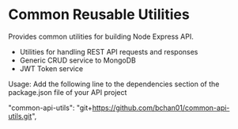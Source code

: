 # Common Reusable Utilities #

Provides common utilities for building Node Express API.

* Utilities for handling REST API requests and responses
* Generic CRUD service to MongoDB
* JWT Token service

Usage: Add the following line to the dependencies section of the package.json file of your API project

"common-api-utils": "git+https://github.com/bchan01/common-api-utils.git",